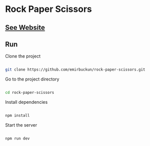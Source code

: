 # Rock Paper Scissors

## [See Website](https://emirbuckun.github.io/rock-paper-scissors/)

## Run

Clone the project

```bash

git clone https://github.com/emirbuckun/rock-paper-scissors.git

```

Go to the project directory

```bash

cd rock-paper-scissors

```

Install dependencies

```bash

npm install

```

Start the server

```bash

npm run dev

```
